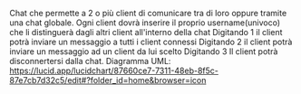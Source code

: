 Chat che permette a 2 o più client di comunicare tra di loro oppure tramite una chat globale.
Ogni client dovrà inserire il proprio username(univoco) che li distinguerà dagli altri client all'interno della chat
Digitando 1 il client potrà inviare un messaggio a tutti i client connessi
Digitando 2 il client potrà inviare un messaggio ad un client da lui scelto
Digitando 3 Il client potrà disconnertersi dalla chat.
Diagramma UML: https://lucid.app/lucidchart/87660ce7-7311-48eb-8f5c-87e7cb7d32c5/edit#?folder_id=home&browser=icon
